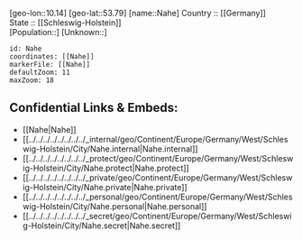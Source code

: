﻿---
location: [53.79,10.14] 
mapzoom: [7,12] 
mapmarker: city 
type: City
tags:
- geo/City


SpocWebEntityId: 32718
isDeleted: false
confidential: public

---
[geo-lon::10.14] 
[geo-lat::53.79] 
[name::Nahe] 
Country :: [[Germany]]  
State :: [[Schleswig-Holstein]]  
[Population::] 
[Unknown::] 


```leaflet
id: Nahe
coordinates: [[Nahe]] 
markerFile: [[Nahe]] 
defaultZoom: 11 
maxZoom: 18
```


## Confidential Links & Embeds: 
- [[Nahe|Nahe]]  
- [[../../../../../../../../_internal/geo/Continent/Europe/Germany/West/Schleswig-Holstein/City/Nahe.internal|Nahe.internal]] 
- [[../../../../../../../../_protect/geo/Continent/Europe/Germany/West/Schleswig-Holstein/City/Nahe.protect|Nahe.protect]] 
- [[../../../../../../../../_private/geo/Continent/Europe/Germany/West/Schleswig-Holstein/City/Nahe.private|Nahe.private]] 
- [[../../../../../../../../_personal/geo/Continent/Europe/Germany/West/Schleswig-Holstein/City/Nahe.personal|Nahe.personal]] 
- [[../../../../../../../../_secret/geo/Continent/Europe/Germany/West/Schleswig-Holstein/City/Nahe.secret|Nahe.secret]] 
